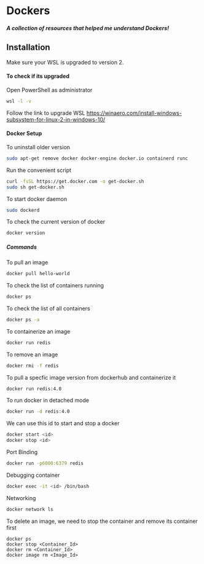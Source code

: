 # Dockers
#####  A collection of resources that helped me understand Dockers!

## Installation
Make sure your WSL is upgraded to version 2.


#### To check if its upgraded 
Open PowerShell as administrator
```sh
wsl -l -v
```
Follow the link to upgrade WSL
https://winaero.com/install-windows-subsystem-for-linux-2-in-windows-10/


#### Docker Setup
To uninstall older version
```sh
sudo apt-get remove docker docker-engine docker.io containerd runc
```
Run the convenient script
```sh
curl -fsSL https://get.docker.com -o get-docker.sh
sudo sh get-docker.sh
```
To start docker daemon
```sh
sudo dockerd
```
To check the current version of docker
```sh
docker version
```
##### Commands
To pull an image
```sh
docker pull hello-world
```
To check the list of containers running 
```sh
docker ps
```
To check the list of all containers 
```sh
docker ps -a
```
To containerize an image
```sh
docker run redis
```
To remove an image
```sh
docker rmi -f redis
```
To pull a specfic image version from dockerhub and containerize it
```sh
docker run redis:4.0
```
To run docker in detached mode
```sh
docker run -d redis:4.0
```
We can use this id to start and stop a docker
```sh
docker start <id>
docker stop <id>
```
Port Binding
```sh 
docker run -p6000:6379 redis
```
Debugging container
```sh 
docker exec -it <id> /bin/bash 
```
Networking
```sh
docker network ls
```
To delete an image, we need to stop the container and remove its container first
```
docker ps
docker stop <Container_Id>
docker rm <Container_Id>
docker image rm <Image_Id>
```

